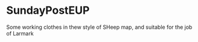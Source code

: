 # SundayPostEUP
Some working clothes in thew style of SHeep map, and suitable for the job of Larmark
